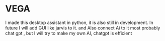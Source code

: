 # VEGA
I made this desktop assistant in python, it is also still in development. In future I will add GUI like jarvis to it. and Also connect Ai to it most probably chat gpt , but I will try to make my own AI, chatgpt is efficient
